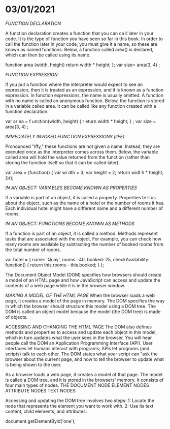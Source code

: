 # **03/01/2021**

_FUNCTION DECLARATION_

A function declaration creates a function that you
can ca ll later in your code. It is the type of function
you have seen so far in this book.
In order to call the function later in your code, you
must give it a name, so these are known as named
functions. Below, a function called area() is
declared, which can then be called using its name.

function area (width, height)
return width \* height;
};
var size= area(3, 4) ;

_FUNCTION EXPRESSION_

If you put a function where the interpreter would
expect to see an expression, then it is treated as an
expression, and it is known as a function expression.
In function expressions, the name is usually omitted.
A function with no name is called an anonymous
function. Below, the function is stored in a variable
called area. It can be called like any function created
with a function declaration.

var ar ea = f unction(width, height) {
r eturn width \* height;
} ;
var size = area(3, 4) ;

_IMMEDIATELY INVOKED FUNCTION EXPRESSIONS (llFE)_

Pronounced "iffy," these functions are not given
a name. Instead, they are executed once as the
interpreter comes across them.
Below, the variable called area will hold the value
returned from the function (rather than storing the
function itself so that it can be called later).

var area = (function() {
var wi dth = 3;
var height = 2;
return widt h \* height;
})();

_IN AN OBJECT: VARIABLES BECOME KNOWN AS PROPERTIES_

If a variable is part of an object, it is called a
property. Properties te ll us about the object, such as
the name of a hotel or the number of rooms it has.
Each individual hotel might have a different name
and a different number of rooms.

_IN AN OBJECT: FUNCTIONS BECOME KNOWN AS METHODS_

If a function is part of an object, it is called a method.
Methods represent tasks that are associated with
the object. For example, you can check how many
rooms are available by subtracting the number of
booked rooms from the total number of rooms.

var hotel = {
name: 'Quay',
rooms : 40,
booked: 25,
checkAvailability: function() {
return this.rooms - this.booked;
}
};

The Document Object Model (DOM) specifies
how browsers should create a model of an HTML
page and how JavaScript can access and update the
contents of a web page while it is in the browser window.

_MAKING A MODEL OF THE HTML PAGE_
When the browser loads a web page, it
creates a model of the page in memory.
The DOM specifies the way in which the
browser should structure this model using
a DOM tree.
The DOM is called an object model
because the model (the DOM tree) is
made of objects.

ACCESSING AND CHANGING
THE HTML PAGE
The DOM also defines methods and
properties to access and update each
object in this model, which in turn updates
what the user sees in the browser.
You will hear people call the DOM an
Application Programming Interface (API).
User interfaces let humans interact with
programs; APls let programs (and scripts)
talk to each other. The DOM states what
your script can "ask the browser about the
current page, and how to tell the browser
to update what is being shown to the user.

As a browser loads a web page, it creates a model of that page.
The model is called a DOM tree, and it is stored in the browsers' memory.
It consists of four main types of nodes.
THE DOCUMENT NODE
ELEMENT NODES
ATTRIBUTE NODES
TEXT NODES

Accessing and updating the DOM tree involves two steps:
1: Locate the node that represents the element you want to work with.
2: Use its text content, child elements, and attributes.

document.getElementByid('one');
